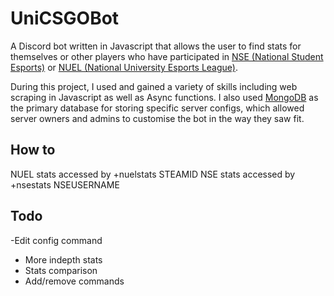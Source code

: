 # UniCSGOBot

A Discord bot written in Javascript that allows the user to find stats for themselves or other players who have participated in [NSE (National Student Esports)](https://www.nse.gg/) or [NUEL (National University Esports League)](https://thenuel.com/).

During this project, I used and gained a variety of skills including web scraping in Javascript as well as Async functions. I also used [MongoDB](https://www.mongodb.com/) as the primary database for storing specific server configs, which allowed server owners and admins to customise the bot in the way they saw fit.





## How to



 NUEL stats accessed by +nuelstats STEAMID
 NSE stats accessed by +nsestats NSEUSERNAME



## Todo

-Edit config command

- More indepth stats
- Stats comparison
- Add/remove commands
